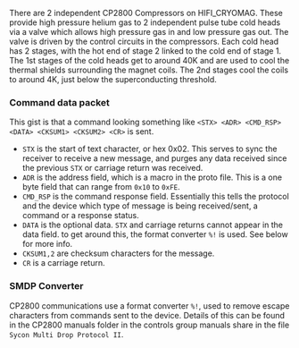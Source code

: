 There are 2 independent CP2800 Compressors on HIFI_CRYOMAG. These provide high pressure helium gas to 2 independent pulse tube cold heads via a valve which allows high pressure gas in and low pressure gas out. The valve is driven by the control circuits in the compressors.
Each cold head has 2 stages, with the hot end of stage 2 linked to the cold end of stage 1. The 1st stages of the cold heads get to around 40K and are used to cool the thermal shields surrounding the magnet coils. The 2nd stages cool the coils to around 4K, just below the superconducting threshold. 

### Command data packet

This gist is that a command looking something like `<STX> <ADR> <CMD_RSP> <DATA> <CKSUM1> <CKSUM2> <CR>` is sent.
- `STX` is the start of text character, or hex 0x02. This serves to sync the receiver to receive a new message, and purges any data received since the previous `STX` or carriage return was received.
- `ADR` is the address field, which is a macro in the proto file. This is a one byte field that can range from `0x10` to `0xFE`.
- `CMD_RSP` is the command response field. Essentially this tells the protocol and the device which type of message is being received/sent, a command or a response status.
- `DATA` is the optional data. `STX` and carriage returns cannot appear in the data field. to get around this, the format converter `%!` is used. See below for more info. 
- `CKSUM1,2` are checksum characters for the message.
- `CR` is a carriage return.

### SMDP Converter 

CP2800 communications use a format converter `%!`, used to remove escape characters from commands sent to the device. Details of this can be found in the CP2800 manuals folder in the controls group manuals share in the file `Sycon Multi Drop Protocol II`. 